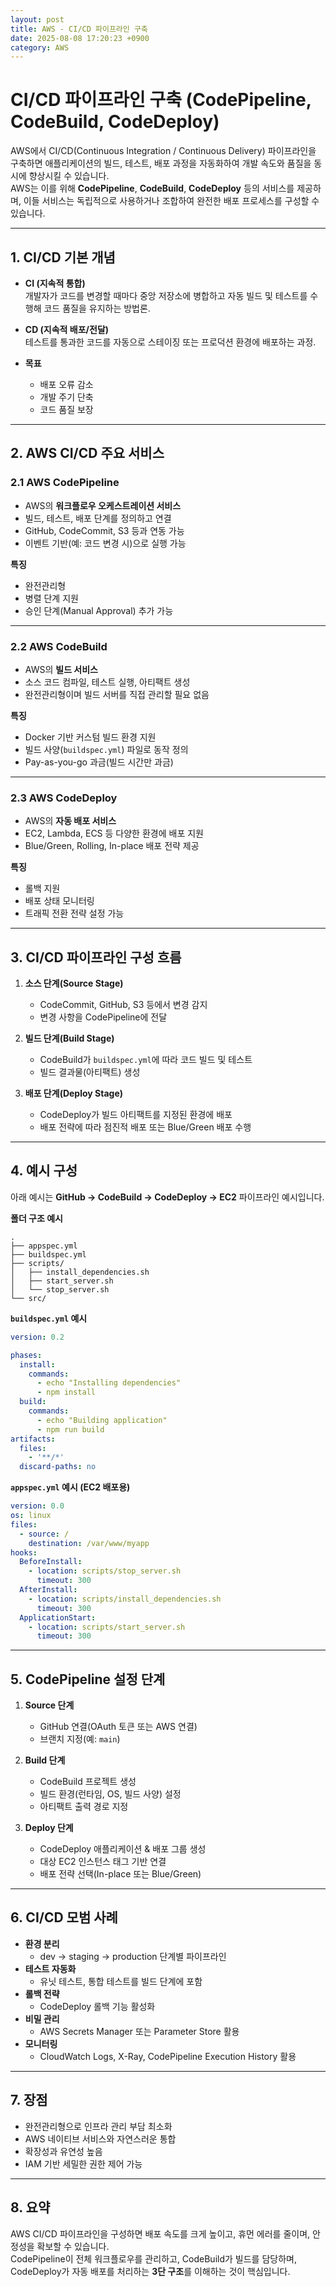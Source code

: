 ```yaml
---
layout: post
title: AWS - CI/CD 파이프라인 구축
date: 2025-08-08 17:20:23 +0900
category: AWS
---
```

# CI/CD 파이프라인 구축 (CodePipeline, CodeBuild, CodeDeploy)

AWS에서 CI/CD(Continuous Integration / Continuous Delivery) 파이프라인을 구축하면 애플리케이션의 빌드, 테스트, 배포 과정을 자동화하여 개발 속도와 품질을 동시에 향상시킬 수 있습니다.  
AWS는 이를 위해 **CodePipeline**, **CodeBuild**, **CodeDeploy** 등의 서비스를 제공하며, 이들 서비스는 독립적으로 사용하거나 조합하여 완전한 배포 프로세스를 구성할 수 있습니다.

---

## 1. CI/CD 기본 개념

- **CI (지속적 통합)**  
  개발자가 코드를 변경할 때마다 중앙 저장소에 병합하고 자동 빌드 및 테스트를 수행해 코드 품질을 유지하는 방법론.
  
- **CD (지속적 배포/전달)**  
  테스트를 통과한 코드를 자동으로 스테이징 또는 프로덕션 환경에 배포하는 과정.
  
- **목표**
  - 배포 오류 감소
  - 개발 주기 단축
  - 코드 품질 보장

---

## 2. AWS CI/CD 주요 서비스

### 2.1 AWS CodePipeline
- AWS의 **워크플로우 오케스트레이션 서비스**
- 빌드, 테스트, 배포 단계를 정의하고 연결
- GitHub, CodeCommit, S3 등과 연동 가능
- 이벤트 기반(예: 코드 변경 시)으로 실행 가능

**특징**
- 완전관리형
- 병렬 단계 지원
- 승인 단계(Manual Approval) 추가 가능

---

### 2.2 AWS CodeBuild
- AWS의 **빌드 서비스**
- 소스 코드 컴파일, 테스트 실행, 아티팩트 생성
- 완전관리형이며 빌드 서버를 직접 관리할 필요 없음

**특징**
- Docker 기반 커스텀 빌드 환경 지원
- 빌드 사양(`buildspec.yml`) 파일로 동작 정의
- Pay-as-you-go 과금(빌드 시간만 과금)

---

### 2.3 AWS CodeDeploy
- AWS의 **자동 배포 서비스**
- EC2, Lambda, ECS 등 다양한 환경에 배포 지원
- Blue/Green, Rolling, In-place 배포 전략 제공

**특징**
- 롤백 지원
- 배포 상태 모니터링
- 트래픽 전환 전략 설정 가능

---

## 3. CI/CD 파이프라인 구성 흐름

1. **소스 단계(Source Stage)**  
   - CodeCommit, GitHub, S3 등에서 변경 감지
   - 변경 사항을 CodePipeline에 전달

2. **빌드 단계(Build Stage)**  
   - CodeBuild가 `buildspec.yml`에 따라 코드 빌드 및 테스트
   - 빌드 결과물(아티팩트) 생성

3. **배포 단계(Deploy Stage)**  
   - CodeDeploy가 빌드 아티팩트를 지정된 환경에 배포
   - 배포 전략에 따라 점진적 배포 또는 Blue/Green 배포 수행

---

## 4. 예시 구성

아래 예시는 **GitHub → CodeBuild → CodeDeploy → EC2** 파이프라인 예시입니다.

**폴더 구조 예시**
```
.
├── appspec.yml
├── buildspec.yml
├── scripts/
│   ├── install_dependencies.sh
│   ├── start_server.sh
│   └── stop_server.sh
└── src/
```

**`buildspec.yml` 예시**
```yaml
version: 0.2

phases:
  install:
    commands:
      - echo "Installing dependencies"
      - npm install
  build:
    commands:
      - echo "Building application"
      - npm run build
artifacts:
  files:
    - '**/*'
  discard-paths: no
```

**`appspec.yml` 예시 (EC2 배포용)**
```yaml
version: 0.0
os: linux
files:
  - source: /
    destination: /var/www/myapp
hooks:
  BeforeInstall:
    - location: scripts/stop_server.sh
      timeout: 300
  AfterInstall:
    - location: scripts/install_dependencies.sh
      timeout: 300
  ApplicationStart:
    - location: scripts/start_server.sh
      timeout: 300
```

---

## 5. CodePipeline 설정 단계

1. **Source 단계**
   - GitHub 연결(OAuth 토큰 또는 AWS 연결)
   - 브랜치 지정(예: `main`)

2. **Build 단계**
   - CodeBuild 프로젝트 생성
   - 빌드 환경(런타임, OS, 빌드 사양) 설정
   - 아티팩트 출력 경로 지정

3. **Deploy 단계**
   - CodeDeploy 애플리케이션 & 배포 그룹 생성
   - 대상 EC2 인스턴스 태그 기반 연결
   - 배포 전략 선택(In-place 또는 Blue/Green)

---

## 6. CI/CD 모범 사례

- **환경 분리**
  - dev → staging → production 단계별 파이프라인
- **테스트 자동화**
  - 유닛 테스트, 통합 테스트를 빌드 단계에 포함
- **롤백 전략**
  - CodeDeploy 롤백 기능 활성화
- **비밀 관리**
  - AWS Secrets Manager 또는 Parameter Store 활용
- **모니터링**
  - CloudWatch Logs, X-Ray, CodePipeline Execution History 활용

---

## 7. 장점

- 완전관리형으로 인프라 관리 부담 최소화
- AWS 네이티브 서비스와 자연스러운 통합
- 확장성과 유연성 높음
- IAM 기반 세밀한 권한 제어 가능

---

## 8. 요약

AWS CI/CD 파이프라인을 구성하면 배포 속도를 크게 높이고, 휴먼 에러를 줄이며, 안정성을 확보할 수 있습니다.  
CodePipeline이 전체 워크플로우를 관리하고, CodeBuild가 빌드를 담당하며, CodeDeploy가 자동 배포를 처리하는 **3단 구조**를 이해하는 것이 핵심입니다.